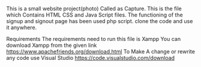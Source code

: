 This is a small website project(photo) Called as Capture.
This is the file which Contains HTML CSS and Java Script files.
The functioning of the signup and signout page has been used php script.
clone the code and use it anywhere.

Requirements 
The requirements need to run this file is
Xampp
You can download Xampp from the given link
https://www.apachefriends.org/download.html
To Make A change or rewrite any code use 
Visual Studio
https://code.visualstudio.com/download
